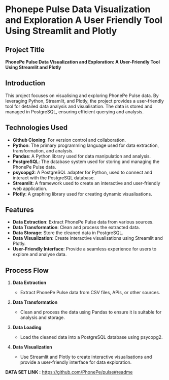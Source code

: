 # Phonepe Pulse Data Visualization and Exploration A User Friendly Tool Using Streamlit and Plotly

## Project Title
**PhonePe Pulse Data Visualization and Exploration: A User-Friendly Tool Using Streamlit and Plotly**

## Introduction
This project focuses on visualising and exploring PhonePe Pulse data. By leveraging Python, Streamlit, and Plotly, the project provides a user-friendly tool for detailed data analysis and visualisation. The data is stored and managed in PostgreSQL, ensuring efficient querying and analysis.

## Technologies Used
- **Github Cloning**: For version control and collaboration.
- **Python**: The primary programming language used for data extraction, transformation, and analysis.
- **Pandas**: A Python library used for data manipulation and analysis.
- **PostgreSQL**: The database system used for storing and managing the PhonePe Pulse data.
- **psycopg2**: A PostgreSQL adapter for Python, used to connect and interact with the PostgreSQL database.
- **Streamlit**: A framework used to create an interactive and user-friendly web application.
- **Plotly**: A graphing library used for creating dynamic visualisations.

## Features
- **Data Extraction**: Extract PhonePe Pulse data from various sources.
- **Data Transformation**: Clean and process the extracted data.
- **Data Storage**: Store the cleaned data in PostgreSQL.
- **Data Visualization**: Create interactive visualisations using Streamlit and Plotly.
- **User-Friendly Interface**: Provide a seamless experience for users to explore and analyse data.

## Process Flow

1. **Data Extraction**
   - Extract PhonePe Pulse data from CSV files, APIs, or other sources.

2. **Data Transformation**
   - Clean and process the data using Pandas to ensure it is suitable for analysis and storage.

3. **Data Loading**
   - Load the cleaned data into a PostgreSQL database using psycopg2.

4. **Data Visualization**
   - Use Streamlit and Plotly to create interactive visualisations and provide a user-friendly interface for data exploration.
  
**DATA SET LINK :**  https://github.com/PhonePe/pulse#readme
